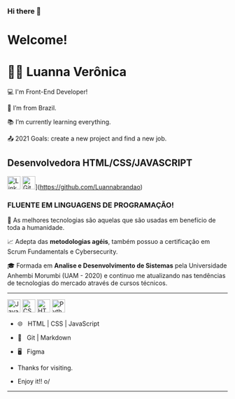 ### Hi there 👋
# Welcome!

# 👨‍💻 Luanna Verônica  

:computer: I'm Front-End Developer!

:house_with_garden: I’m from Brazil.

:books: I’m currently learning everything.

:outbox_tray: 2021 Goals: create a new project and find a new job.



## Desenvolvedora HTML/CSS/JAVASCRIPT 

[<img src="https://img.shields.io/badge/LinkedIn-0077B5?style=for-the-badge&logo=linkedin&logoColor=white" alt="Linkedin" height="30"/>](https://www.linkedin.com/in/luanna-ver%C3%B4nica-silva-brand%C3%A3o-65432a153/)
<img src="https://img.shields.io/badge/GitHub-100000?style=for-the-badge&logo=github&logoColor=white" alt="GitHub" height="30"/>](https://github.com/Luannabrandao)


### FLUENTE EM LINGUAGENS DE PROGRAMAÇÃO!

🎯 As melhores tecnologias são aquelas que são usadas em benefício de toda a humanidade.

📈 Adepta das **metodologias agéis**, também possuo a certificação em Scrum Fundamentals e Cybersecurity.

🎓 Formada em **Analise e Desenvolvimento de Sistemas** pela Universidade Anhembi Morumbi (UAM - 2020) e continuo me atualizando nas tendências de tecnologias do mercado através de cursos técnicos.

***
 <img src="https://upload.wikimedia.org/wikipedia/commons/thumb/9/99/Unofficial_JavaScript_logo_2.svg/480px-Unofficial_JavaScript_logo_2.svg.png" alt= "JavaScript" height="30"/>

<img src="https://seeklogo.com/images/C/css3-logo-8724075274-seeklogo.com.png" alt= "CSS3" height="30"/>
  
<img src="https://logodownload.org/wp-content/uploads/2016/10/html5-logo-1.png" alt="HTML5" height="30"/>

<img src="https://img.shields.io/badge/Python-3776AB?style=for-the-badge&logo=python&logoColor=white " alt= "Python"	 height="30"/>

- 🌐 &nbsp; HTML | CSS | JavaScript 
- 🔧 &nbsp; Git | Markdown 
- 🖥 &nbsp; Figma


- Thanks for visiting.

- Enjoy it!! o/

----------------------------------------------------------------------------------

